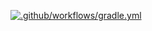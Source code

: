 [![.github/workflows/gradle.yml](https://github.com/NestJul/Selenium/actions/workflows/gradle.yml/badge.svg)](https://github.com/NestJul/Selenium/actions/workflows/gradle.yml)
